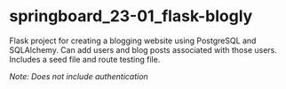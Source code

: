 # springboard_23-01_flask-blogly

Flask project for creating a blogging website using PostgreSQL and SQLAlchemy. Can add users and blog posts associated with those users. Includes a seed file and route testing file.

*Note: Does not include authentication*
